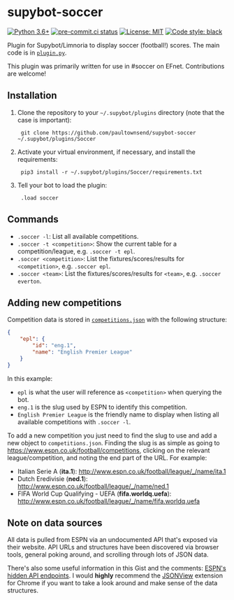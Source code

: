 # supybot-soccer

[![Python 3.6+](https://img.shields.io/badge/python-3.6+-blue.svg)](https://www.python.org/downloads/release/python-360/)
[![pre-commit.ci status](https://results.pre-commit.ci/badge/github/paultownsend/supybot-soccer/master.svg)](https://results.pre-commit.ci/latest/github/paultownsend/supybot-soccer/master)
[![License: MIT](https://img.shields.io/badge/License-MIT-yellow.svg)](https://opensource.org/licenses/MIT)
[![Code style: black](https://img.shields.io/badge/code%20style-black-000000.svg)](https://github.com/psf/black)

Plugin for Supybot/Limnoria to display soccer (football!) scores. The main code
is in [`plugin.py`](plugin.py).

This plugin was primarily written for use in #soccer on EFnet. Contributions are
welcome!

## Installation

1. Clone the repository to your `~/.supybot/plugins` directory (note that the
   case is important):

        git clone https://github.com/paultownsend/supybot-soccer ~/.supybot/plugins/Soccer

2. Activate your virtual environment, if necessary, and install the
   requirements:

        pip3 install -r ~/.supybot/plugins/Soccer/requirements.txt

3. Tell your bot to load the plugin:

        .load soccer

## Commands

- `.soccer -l`: List all available competitions.
- `.soccer -t <competition>`: Show the current table for a competition/league,
  e.g. `.soccer -t epl`.
- `.soccer <competition>`: List the fixtures/scores/results for `<competition>`,
  e.g. `.soccer epl`.
- `.soccer <team>`: List the fixtures/scores/results for `<team>`, e.g. `.soccer
  everton`.

## Adding new competitions

Competition data is stored in [`competitions.json`](competitions.json) with the
following structure:
```json
{
    "epl": {
        "id": "eng.1",
        "name": "English Premier League"
    }
}
```

In this example:
- `epl` is what the user will reference as `<competition>` when querying the bot.
- `eng.1` is the slug used by ESPN to identify this competition.
- `English Premier League` is the friendly name to display when listing all
  available competitions with `.soccer -l`.

To add a new competition you just need to find the slug to use and add a new
object to `competitions.json`. Finding the slug is as simple as going to
https://www.espn.co.uk/football/competitions, clicking on the relevant
league/competition, and noting the end part of the URL. For example:
- Italian Serie A (**ita.1**): http://www.espn.co.uk/football/league/_/name/ita.1
- Dutch Eredivisie (**ned.1**): http://www.espn.co.uk/football/league/_/name/ned.1
- FIFA World Cup Qualifying - UEFA (**fifa.worldq.uefa**): http://www.espn.co.uk/football/league/_/name/fifa.worldq.uefa

## Note on data sources

All data is pulled from ESPN via an undocumented API that's exposed via their
website. API URLs and structures have been discovered via browser tools, general
poking around, and scrolling through lots of JSON data.

There's also some useful information in this Gist and the comments: [ESPN's
hidden API endpoints](https://gist.github.com/akeaswaran/b48b02f1c94f873c6655e7129910fc3b).
I would **highly** recommend the
[JSONView](https://chrome.google.com/webstore/detail/jsonview/chklaanhfefbnpoihckbnefhakgolnmc)
extension for Chrome if you want to take a look around and make sense of the
data structures.
